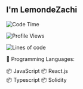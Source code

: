 <h2>I'm LemondeZachi</h2>



<!--START_SECTION:waka-->
![Code Time](http://img.shields.io/badge/Code%20Time-1%2C075%20hrs%2035%20mins-blue)

![Profile Views](http://img.shields.io/badge/Profile%20Views-909-blue)

![Lines of code](https://img.shields.io/badge/From%20Hello%20World%20I%27ve%20Written-1%20Million%20lines%20of%20code-blue)


💬 Programming Languages:

📦 JavaScript 📦 React.js    
📦 Typescript
📦 Solidity

